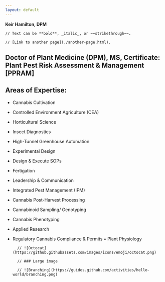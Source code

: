 ```yaml
---
layout: default
---
```


**Keir Hamilton, DPM**

    // Text can be **bold**, _italic_, or ~~strikethrough~~.

    // [Link to another page](./another-page.html).

## Doctor of Plant Medicine (DPM), MS, Certificate: Plant Pest Risk Assessment & Management [PPRAM]

## Areas of Expertise:

* Cannabis Cultivation
* Controlled Environment Agriculture (CEA)
* Horticultural Science
* Insect Diagnostics
* High-Tunnel Greenhouse Automation
* Experimental Design
* Design & Execute SOPs
* Fertigation
* Leadership & Communication
* Integrated Pest Management (IPM)
* Cannabis Post-Harvest Processing
* Cannabinoid Sampling/ Genotyping
* Cannabis Phenotyping
* Applied Research
* Regulatory Cannabis Compliance & Permits • Plant Physiology




        // ![Octocat](https://github.githubassets.com/images/icons/emoji/octocat.png)

        // ### Large image

        // ![Branching](https://guides.github.com/activities/hello-world/branching.png)
